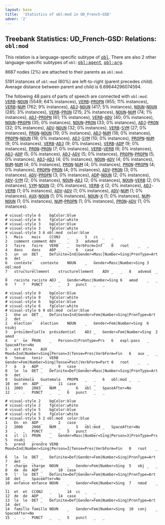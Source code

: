 ```yaml
---
layout: base
title:  'Statistics of obl:mod in UD_French-GSD'
udver: '2'
---
```


## Treebank Statistics: UD_French-GSD: Relations: `obl:mod`

This relation is a language-specific subtype of <tt><a href="fr_gsd-dep-obl.html">obl</a></tt>.
There are also 2 other language-specific subtypes of `obl`: <tt><a href="fr_gsd-dep-obl-agent.html">obl:agent</a></tt>, <tt><a href="fr_gsd-dep-obl-arg.html">obl:arg</a></tt>.

8687 nodes (2%) are attached to their parents as `obl:mod`.

5191 instances of `obl:mod` (60%) are left-to-right (parent precedes child).
Average distance between parent and child is 6.69644296074594.

The following 48 pairs of parts of speech are connected with `obl:mod`: <tt><a href="fr_gsd-pos-VERB.html">VERB</a></tt>-<tt><a href="fr_gsd-pos-NOUN.html">NOUN</a></tt> (5549; 64% instances), <tt><a href="fr_gsd-pos-VERB.html">VERB</a></tt>-<tt><a href="fr_gsd-pos-PROPN.html">PROPN</a></tt> (955; 11% instances), <tt><a href="fr_gsd-pos-VERB.html">VERB</a></tt>-<tt><a href="fr_gsd-pos-NUM.html">NUM</a></tt> (762; 9% instances), <tt><a href="fr_gsd-pos-ADJ.html">ADJ</a></tt>-<tt><a href="fr_gsd-pos-NOUN.html">NOUN</a></tt> (417; 5% instances), <tt><a href="fr_gsd-pos-NOUN.html">NOUN</a></tt>-<tt><a href="fr_gsd-pos-NOUN.html">NOUN</a></tt> (285; 3% instances), <tt><a href="fr_gsd-pos-VERB.html">VERB</a></tt>-<tt><a href="fr_gsd-pos-PRON.html">PRON</a></tt> (215; 2% instances), <tt><a href="fr_gsd-pos-NOUN.html">NOUN</a></tt>-<tt><a href="fr_gsd-pos-NUM.html">NUM</a></tt> (74; 1% instances), <tt><a href="fr_gsd-pos-ADJ.html">ADJ</a></tt>-<tt><a href="fr_gsd-pos-PROPN.html">PROPN</a></tt> (61; 1% instances), <tt><a href="fr_gsd-pos-VERB.html">VERB</a></tt>-<tt><a href="fr_gsd-pos-ADV.html">ADV</a></tt> (40; 0% instances), <tt><a href="fr_gsd-pos-NOUN.html">NOUN</a></tt>-<tt><a href="fr_gsd-pos-PROPN.html">PROPN</a></tt> (35; 0% instances), <tt><a href="fr_gsd-pos-NOUN.html">NOUN</a></tt>-<tt><a href="fr_gsd-pos-PRON.html">PRON</a></tt> (33; 0% instances), <tt><a href="fr_gsd-pos-ADJ.html">ADJ</a></tt>-<tt><a href="fr_gsd-pos-PRON.html">PRON</a></tt> (32; 0% instances), <tt><a href="fr_gsd-pos-ADV.html">ADV</a></tt>-<tt><a href="fr_gsd-pos-NOUN.html">NOUN</a></tt> (32; 0% instances), <tt><a href="fr_gsd-pos-VERB.html">VERB</a></tt>-<tt><a href="fr_gsd-pos-SYM.html">SYM</a></tt> (27; 0% instances), <tt><a href="fr_gsd-pos-PRON.html">PRON</a></tt>-<tt><a href="fr_gsd-pos-NOUN.html">NOUN</a></tt> (19; 0% instances), <tt><a href="fr_gsd-pos-ADJ.html">ADJ</a></tt>-<tt><a href="fr_gsd-pos-NUM.html">NUM</a></tt> (18; 0% instances), <tt><a href="fr_gsd-pos-PROPN.html">PROPN</a></tt>-<tt><a href="fr_gsd-pos-NOUN.html">NOUN</a></tt> (18; 0% instances), <tt><a href="fr_gsd-pos-ADJ.html">ADJ</a></tt>-<tt><a href="fr_gsd-pos-SYM.html">SYM</a></tt> (10; 0% instances), <tt><a href="fr_gsd-pos-PROPN.html">PROPN</a></tt>-<tt><a href="fr_gsd-pos-NUM.html">NUM</a></tt> (9; 0% instances), <tt><a href="fr_gsd-pos-VERB.html">VERB</a></tt>-<tt><a href="fr_gsd-pos-ADJ.html">ADJ</a></tt> (9; 0% instances), <tt><a href="fr_gsd-pos-VERB.html">VERB</a></tt>-<tt><a href="fr_gsd-pos-ADP.html">ADP</a></tt> (9; 0% instances), <tt><a href="fr_gsd-pos-PRON.html">PRON</a></tt>-<tt><a href="fr_gsd-pos-PRON.html">PRON</a></tt> (7; 0% instances), <tt><a href="fr_gsd-pos-VERB.html">VERB</a></tt>-<tt><a href="fr_gsd-pos-VERB.html">VERB</a></tt> (6; 0% instances), <tt><a href="fr_gsd-pos-ADJ.html">ADJ</a></tt>-<tt><a href="fr_gsd-pos-ADP.html">ADP</a></tt> (5; 0% instances), <tt><a href="fr_gsd-pos-ADJ.html">ADJ</a></tt>-<tt><a href="fr_gsd-pos-ADV.html">ADV</a></tt> (5; 0% instances), <tt><a href="fr_gsd-pos-PROPN.html">PROPN</a></tt>-<tt><a href="fr_gsd-pos-PROPN.html">PROPN</a></tt> (5; 0% instances), <tt><a href="fr_gsd-pos-ADJ.html">ADJ</a></tt>-<tt><a href="fr_gsd-pos-ADJ.html">ADJ</a></tt> (4; 0% instances), <tt><a href="fr_gsd-pos-NOUN.html">NOUN</a></tt>-<tt><a href="fr_gsd-pos-ADV.html">ADV</a></tt> (4; 0% instances), <tt><a href="fr_gsd-pos-NUM.html">NUM</a></tt>-<tt><a href="fr_gsd-pos-NUM.html">NUM</a></tt> (4; 0% instances), <tt><a href="fr_gsd-pos-PRON.html">PRON</a></tt>-<tt><a href="fr_gsd-pos-NUM.html">NUM</a></tt> (4; 0% instances), <tt><a href="fr_gsd-pos-PRON.html">PRON</a></tt>-<tt><a href="fr_gsd-pos-PROPN.html">PROPN</a></tt> (4; 0% instances), <tt><a href="fr_gsd-pos-PROPN.html">PROPN</a></tt>-<tt><a href="fr_gsd-pos-PRON.html">PRON</a></tt> (4; 0% instances), <tt><a href="fr_gsd-pos-ADV.html">ADV</a></tt>-<tt><a href="fr_gsd-pos-PRON.html">PRON</a></tt> (3; 0% instances), <tt><a href="fr_gsd-pos-ADV.html">ADV</a></tt>-<tt><a href="fr_gsd-pos-PROPN.html">PROPN</a></tt> (3; 0% instances), <tt><a href="fr_gsd-pos-ADP.html">ADP</a></tt>-<tt><a href="fr_gsd-pos-NOUN.html">NOUN</a></tt> (2; 0% instances), <tt><a href="fr_gsd-pos-ADV.html">ADV</a></tt>-<tt><a href="fr_gsd-pos-SYM.html">SYM</a></tt> (2; 0% instances), <tt><a href="fr_gsd-pos-NOUN.html">NOUN</a></tt>-<tt><a href="fr_gsd-pos-ADJ.html">ADJ</a></tt> (2; 0% instances), <tt><a href="fr_gsd-pos-NOUN.html">NOUN</a></tt>-<tt><a href="fr_gsd-pos-VERB.html">VERB</a></tt> (2; 0% instances), <tt><a href="fr_gsd-pos-SYM.html">SYM</a></tt>-<tt><a href="fr_gsd-pos-NOUN.html">NOUN</a></tt> (2; 0% instances), <tt><a href="fr_gsd-pos-VERB.html">VERB</a></tt>-<tt><a href="fr_gsd-pos-X.html">X</a></tt> (2; 0% instances), <tt><a href="fr_gsd-pos-ADJ.html">ADJ</a></tt>-<tt><a href="fr_gsd-pos-VERB.html">VERB</a></tt> (1; 0% instances), <tt><a href="fr_gsd-pos-ADV.html">ADV</a></tt>-<tt><a href="fr_gsd-pos-ADV.html">ADV</a></tt> (1; 0% instances), <tt><a href="fr_gsd-pos-ADV.html">ADV</a></tt>-<tt><a href="fr_gsd-pos-NUM.html">NUM</a></tt> (1; 0% instances), <tt><a href="fr_gsd-pos-AUX.html">AUX</a></tt>-<tt><a href="fr_gsd-pos-NOUN.html">NOUN</a></tt> (1; 0% instances), <tt><a href="fr_gsd-pos-NOUN.html">NOUN</a></tt>-<tt><a href="fr_gsd-pos-X.html">X</a></tt> (1; 0% instances), <tt><a href="fr_gsd-pos-NUM.html">NUM</a></tt>-<tt><a href="fr_gsd-pos-NOUN.html">NOUN</a></tt> (1; 0% instances), <tt><a href="fr_gsd-pos-NUM.html">NUM</a></tt>-<tt><a href="fr_gsd-pos-PROPN.html">PROPN</a></tt> (1; 0% instances), <tt><a href="fr_gsd-pos-PRON.html">PRON</a></tt>-<tt><a href="fr_gsd-pos-ADV.html">ADV</a></tt> (1; 0% instances).


~~~ conllu
# visual-style 6	bgColor:blue
# visual-style 6	fgColor:white
# visual-style 3	bgColor:blue
# visual-style 3	fgColor:white
# visual-style 3 6 obl:mod	color:blue
1	Mais	mais	CCONJ	_	_	3	cc	_	_
2	comment	comment	ADV	_	_	3	advmod	_	_
3	faire	faire	VERB	_	VerbForm=Inf	0	root	_	_
4	dans	dans	ADP	_	_	6	case	_	_
5	un	un	DET	_	Definite=Ind|Gender=Masc|Number=Sing|PronType=Art	6	det	_	_
6	contexte	contexte	NOUN	_	Gender=Masc|Number=Sing	3	obl:mod	_	_
7	structurellement	structurellement	ADV	_	_	8	advmod	_	_
8	raciste	raciste	ADJ	_	Gender=Masc|Number=Sing	6	amod	_	_
9	?	?	PUNCT	_	_	3	punct	_	_

~~~


~~~ conllu
# visual-style 9	bgColor:blue
# visual-style 9	fgColor:white
# visual-style 6	bgColor:blue
# visual-style 6	fgColor:white
# visual-style 6 9 obl:mod	color:blue
1	Une	un	DET	_	Definite=Ind|Gender=Fem|Number=Sing|PronType=Art	2	det	_	_
2	élection	élection	NOUN	_	Gender=Fem|Number=Sing	6	nsubj	_	_
3	présidentielle	présidentiel	ADJ	_	Gender=Fem|Number=Sing	2	amod	_	_
4	s'	se	PRON	_	Person=3|PronType=Prs	6	expl:pass	_	SpaceAfter=No
5	est	être	AUX	_	Mood=Ind|Number=Sing|Person=3|Tense=Pres|VerbForm=Fin	6	aux	_	_
6	tenue	tenir	VERB	_	Gender=Fem|Number=Sing|Tense=Past|VerbForm=Part	0	root	_	_
7	à	à	ADP	_	_	9	case	_	_
8	le	le	DET	_	Definite=Def|Gender=Masc|Number=Sing|PronType=Art	9	det	_	_
9	Guatemala	Guatemala	PROPN	_	_	6	obl:mod	_	_
10	en	en	ADP	_	_	11	case	_	_
11	2003	2003	NUM	_	_	6	obl	_	SpaceAfter=No
12	.	.	PUNCT	_	_	6	punct	_	_

~~~


~~~ conllu
# visual-style 2	bgColor:blue
# visual-style 2	fgColor:white
# visual-style 5	bgColor:blue
# visual-style 5	fgColor:white
# visual-style 5 2 obl:mod	color:blue
1	En	en	ADP	_	_	2	case	_	_
2	2008	2008	NUM	_	_	5	obl:mod	_	SpaceAfter=No
3	,	,	PUNCT	_	_	5	punct	_	_
4	il	il	PRON	_	Gender=Masc|Number=Sing|Person=3|PronType=Prs	5	nsubj	_	_
5	prend	prendre	VERB	_	Mood=Ind|Number=Sing|Person=3|Tense=Pres|VerbForm=Fin	0	root	_	_
6	la	le	DET	_	Definite=Def|Gender=Fem|Number=Sing|PronType=Art	7	det	_	_
7	charge	charge	NOUN	_	Gender=Fem|Number=Sing	5	obj	_	_
8	de	de	ADP	_	_	10	case	_	_
9	l'	le	DET	_	Definite=Def|Gender=Fem|Number=Sing|PronType=Art	10	det	_	SpaceAfter=No
10	enfance	enfance	NOUN	_	Gender=Fem|Number=Sing	7	nmod	_	_
11	et	et	CCONJ	_	_	14	cc	_	_
12	de	de	ADP	_	_	14	case	_	_
13	la	le	DET	_	Definite=Def|Gender=Fem|Number=Sing|PronType=Art	14	det	_	_
14	famille	famille	NOUN	_	Gender=Fem|Number=Sing	10	conj	_	SpaceAfter=No
15	.	.	PUNCT	_	_	5	punct	_	_

~~~



